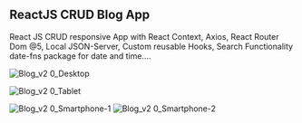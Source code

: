 ## ReactJS CRUD Blog App

React JS CRUD responsive App with React Context, Axios, React Router Dom @5,
Local JSON-Server, Custom reusable Hooks, Search Functionality date-fns package for date and time....

![Blog_v2 0_Desktop](https://user-images.githubusercontent.com/75909425/211175441-3f07c7f9-f214-4b6f-9d81-05d5be755949.PNG)

![Blog_v2 0_Tablet](https://user-images.githubusercontent.com/75909425/211175442-4b9c52d3-c287-4844-baa2-4db220e66a8a.PNG)

![Blog_v2 0_Smartphone-1](https://user-images.githubusercontent.com/75909425/211175445-84318c69-17c8-45dc-8f91-efe97f35cde0.PNG)
![Blog_v2 0_Smartphone-2](https://user-images.githubusercontent.com/75909425/211175448-20098e37-4490-46bc-817a-26b9bcc61f7e.PNG)
